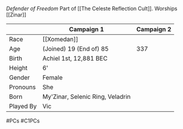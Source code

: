 *Defender of Freedom*
Part of [[The Celeste Reflection Cult]].
Worships [[Zinar]]

|           | Campaign 1                       | Campaign 2 |
| --------- | -------------------------------- | ---------- |
| Race      | [[Xomedan]]                      |            |
| Age       | (Joined) 19 (End of) 85          | 337        |
| Birth     | Achiel 1st, 12,881 BEC           |            |
| Height    | 6'                               |            |
| Gender    | Female                           |            |
| Pronouns  | She                              |            |
| Born      | My'Zinar, Selenic Ring, Veladrin |            |
| Played By | Vic                              |            |


#PCs #C1PCs 